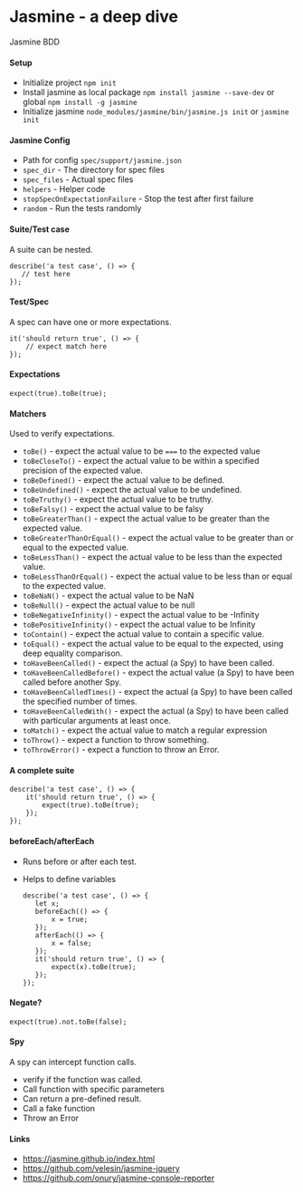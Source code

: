 # Jasmine - a deep dive
Jasmine BDD

#### Setup

- Initialize project `npm init`
- Install jasmine as local package `npm install jasmine --save-dev` or global `npm install -g jasmine`
- Initialize jasmine `node_modules/jasmine/bin/jasmine.js init` or `jasmine init`


#### Jasmine Config 

- Path for config `spec/support/jasmine.json`
- `spec_dir` - The directory for spec files 
- `spec_files` - Actual spec files 
- `helpers` - Helper code 
- `stopSpecOnExpectationFailure` - Stop the test after first failure 
- `random` - Run the tests randomly

#### Suite/Test case 

A suite can be nested.

    describe('a test case', () => {
       // test here
    });

#### Test/Spec 
A spec can have one or more expectations.

    it('should return true', () => {
        // expect match here
    });

#### Expectations 

    expect(true).toBe(true);


#### Matchers
Used to verify expectations.

- `toBe()` - expect the actual value to be `===` to the expected value
- `toBeCloseTo()` - expect the actual value to be within a specified precision of the expected value.
- `toBeDefined()` - expect the actual value to be defined.
- `toBeUndefined()` - expect the actual value to be undefined.
- `toBeTruthy()` - expect the actual value to be truthy.
- `toBeFalsy()` - expect the actual value to be falsy
- `toBeGreaterThan()` - expect the actual value to be greater than the expected value.
- `toBeGreaterThanOrEqual()` - expect the actual value to be greater than or equal to the expected value.
- `toBeLessThan()` - expect the actual value to be less than the expected value.
- `toBeLessThanOrEqual()` - expect the actual value to be less than or equal to the expected value. 
- `toBeNaN()` - expect the actual value to be NaN
- `toBeNull()` - expect the actual value to be null
- `toBeNegativeInfinity()` - expect the actual value to be -Infinity
- `toBePositiveInfinity()` - expect the actual value to be Infinity
- `toContain()` - expect the actual value to contain a specific value.
- `toEqual()` - expect the actual value to be equal to the expected, using deep equality comparison.
- `toHaveBeenCalled()` - expect the actual (a Spy) to have been called.
- `toHaveBeenCalledBefore()` - expect the actual value (a Spy) to have been called before another Spy.
- `toHaveBeenCalledTimes()` - expect the actual (a Spy) to have been called the specified number of times.
- `toHaveBeenCalledWith()` - expect the actual (a Spy) to have been called with particular arguments at least once.
- `toMatch()` - expect the actual value to match a regular expression 
- `toThrow()` - expect a function to throw something.
- `toThrowError()` - expect a function to throw an Error.

#### A complete suite 

    describe('a test case', () => {
        it('should return true', () => {
            expect(true).toBe(true);
        });
    });

#### beforeEach/afterEach
- Runs before or after each test.
- Helps to define variables

      describe('a test case', () => {
         let x;
         beforeEach(() => {
             x = true;
         });
         afterEach(() => {
             x = false;
         });
         it('should return true', () => {
             expect(x).toBe(true);
         });
      });


#### Negate?

    expect(true).not.toBe(false);

#### Spy 
A spy can intercept function calls.
- verify if the function was called.
- Call function with specific parameters 
- Can return a pre-defined result.
- Call a fake function 
- Throw an Error 

#### Links
- https://jasmine.github.io/index.html
- https://github.com/velesin/jasmine-jquery
- https://github.com/onury/jasmine-console-reporter